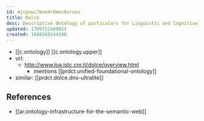 ```yaml
---
id: mjcpuwi7bne4r8moc0uruzx
title: Dolce
desc: Descriptive Ontology of particulars for Linguistic and Cognitive Engineering
updated: 1709752409053
created: 1698268244398
---
```


- [[c.ontology]] [[c.ontology.upper]]
- url: 
  - http://www.loa.istc.cnr.it/dolce/overview.html
    - mentions [[prdct.unified-foundational-ontology]]
- similar: [[prdct.dolce.dns-ultralite]]  

## References

- [[ar.ontology-infrastructure-for-the-semantic-web]]